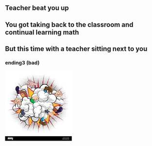 ## Teacher beat you up
## You got taking back to the classroom and continual learning math
## But this time with a teacher sitting next to you
### ending3 (bad)
![Alt text](image.png)
